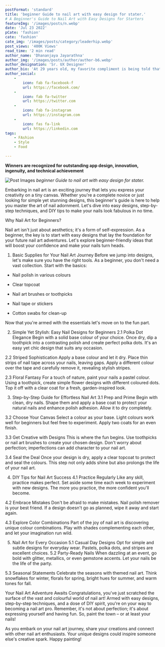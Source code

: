 ```yaml
---
postFormat: 'standard'
title: 'beginner Guide to nail art with easy design for stater.' 
# A Beginner's Guide to Nail Art with Easy Designs for Starters
featureImg: '/images/posts/n.webp'
date: 'Jul 23 2022'
pCate: 'fashion'
cate: 'fashion'
cate_img: '/images/posts/category/leaderhip.webp'
post_views: '400K Views'
read_time: '2 min read'
author_name: 'Dhananjaya Jayarathna'
author_img: '/images/posts/author/author-b6.webp'
author_designation: 'Sr. UX Designer'
author_bio: 'At 29 years old, my favorite compliment is being told that I look like my mom. Seeing myself in her image, like this daughter up top, makes me so proud of how far I’ve come, and so thankful for where I come from.'
author_social:
    -
        icon: fab fa-facebook-f
        url: https://facebook.com/
    -
        icon: fab fa-twitter
        url: https://twitter.com
    -
        icon: fab fa-instagram
        url: https://instagram.com
    - 
        icon: fas fa-link
        url: https://linkedin.com
tags: 
    - FAshion
    - Style
    - Food
    
---
```


**Winners are recognized for outstanding app design, innovation, ingenuity, and technical achievement**

![Post Images](/images/posts/n.webp)
*beginner Guide to nail art with easy design for stater.*

<!-- Apple today named eight app and game developers receiving an Apple Design Award, each one selected for being thoughtful and creative. Apple Design Award winners bring distinctive new ideas to life and demonstrate deep mastery of Apple technology. The apps spring up from developers large and small, in every part of the world, and provide users with new ways of working, creating, and playing.

“Every year, app and game developers demonstrate exceptional craftsmanship and we’re honoring the best of the best,” said Ron Okamoto, Apple’s vice president of Worldwide Developer Relations. “Receiving an Apple Design Award is a special and laudable accomplishment. Past honorees have made some of the most noteworthy apps and games of all time. Through their vision, determination, and exacting standards, the winning developers inspire not only their peers in the Apple developer community, but all of us at Apple, too.”

## Apple Design Award Winners: Apps

Apple today named eight app and game developers receiving an Apple Design Award, each one selected for being thoughtful and creative. Apple Design Award winners bring distinctive new ideas to life and demonstrate deep mastery of Apple technology. The apps spring up from developers large and small, in every part of the world, and provide users with new ways of working, creating, and playing.

“Every year, app and game developers demonstrate exceptional craftsmanship and we’re honoring the best of the best,” said Ron Okamoto, Apple’s vice president of Worldwide Developer Relations. “Receiving an Apple Design Award is a special and laudable accomplishment. Past honorees have made some of the most noteworthy apps and games of all time. Through their vision, determination, and exacting standards, the winning developers inspire not only their peers in the Apple developer community, but all of us at Apple, too.”

> “Most of us felt like we could trust each other to be quarantined together, so we didn’t need to wear masks or stay far apart.”

![Post Images](/images/post-single/post-single-03.webp)
*The Apple Design Award trophy, created by the Apple Design team, is a symbol of achievement and excellence.*

## Apple Design Award Winners: Apps

[Apple today named](#) eight app and game developers receiving an Apple Design Award, each one selected for being thoughtful and creative. Apple Design Award winners bring distinctive new ideas to life and demonstrate deep mastery of Apple technology. The apps spring up from developers large and small, in every part of the world, and provide users with new ways of working, creating, and playing.

“Every year, app and game developers demonstrate exceptional craftsmanship and we’re honoring the best of the best,” said Ron Okamoto, Apple’s vice president of Worldwide Developer Relations. “Receiving an Apple Design Award is a special and laudable accomplishment. Past honorees have made some of the most noteworthy apps and games of all time. Through their vision, determination, and exacting standards, the winning developers inspire not only their peers in the Apple developer community, but all of us at Apple, too.”

![Post Images](/images/post-single/post-single-04.webp)
*The Apple Design Award trophy, created by the Apple Design team, is a symbol of achievement and excellence.*

## Apple Design Award Winners: Apps

[Apple today named](#) eight app and game developers receiving an Apple Design Award, each one selected for being thoughtful and creative. Apple Design Award winners bring distinctive new ideas to life and demonstrate deep mastery of Apple technology. The apps spring up from developers large and small, in every part of the world, and provide users with new ways of working, creating, and playing.

“Every year, app and game developers demonstrate exceptional craftsmanship and we’re honoring the best of the best,” said Ron Okamoto, Apple’s vice president of Worldwide Developer Relations. “Receiving an Apple Design Award is a special and laudable accomplishment. Past honorees have made some of the most noteworthy apps and games of all time. Through their vision, determination, and exacting standards, the winning developers inspire not only their peers in the Apple developer community, but all of us at Apple, too.”

More than 250 developers have been recognized with Apple Design Awards over the past 20 years. The recognition has proven to be an accelerant for developers who are pioneering innovative designs within their individual apps and influencing entire categories. Previous winners such as Pixelmator, djay, Complete Anatomy, HomeCourt, “Florence,” and “Crossy Road” have set the standard in areas such as storytelling, interface design, and use of Apple tools and technologies.

For more information on the apps and games, visit the [App Store](#).



 -->
Embarking in nail art is an exciting journey that lets you express your creativity on a tiny canvas. Whether you're a complete novice or just looking for simple yet stunning designs, this beginner's guide is here to help you master the art of nail adornment. Let's dive into easy designs, step-by-step techniques, and DIY tips to make your nails look fabulous in no time.

Why Nail Art for Beginners?

Nail art isn't just about aesthetics; it's a form of self-expression. As a beginner, the key is to start with easy designs that lay the foundation for your future nail art adventures. Let's explore beginner-friendly ideas that will boost your confidence and make your nails turn heads.

1. Basic Supplies for Your Nail Art Journey
Before we jump into designs, let's make sure you have the right tools. As a beginner, you don't need a vast collection. Start with the basics:

- Nail polish in various colours

- Clear topcoat

- Nail art brushes or toothpicks

- Nail tape or stickers

- Cotton swabs for clean-up

Now that you're armed with the essentials let's move on to the fun part.

2. Simple Yet Stylish: Easy Nail Designs for Beginners
2.1 Polka Dot Elegance
Begin with a solid base colour of your choice. Once dry, dip a toothpick into a contrasting polish and create perfect polka dots. It's an easy yet chic design that suits any occasion.

2.2 Striped Sophistication
Apply a base colour and let it dry. Place thin strips of nail tape across your nails, leaving gaps. Apply a different colour over the tape and carefully remove it, revealing stylish stripes.

2.3 Floral Fantasy
For a touch of nature, paint your nails a pastel colour. Using a toothpick, create simple flower designs with different coloured dots. Top it off with a clear coat for a fresh, garden-inspired look.

3. Step-by-Step Guide for Effortless Nail Art
3.1 Prep and Prime
Begin with clean, dry nails. Shape them and apply a base coat to protect your natural nails and enhance polish adhesion. Allow it to dry completely.

3.2 Choose Your Canvas
Select a colour as your base. Light colours work well for beginners but feel free to experiment. Apply two coats for an even finish.

3.3 Get Creative with Designs
This is where the fun begins. Use toothpicks or nail art brushes to create your chosen design. Don't worry about perfection; imperfections can add character to your nail art.

3.4 Seal the Deal
Once your design is dry, apply a clear topcoat to protect and seal the colours. This step not only adds shine but also prolongs the life of your nail art.

4. DIY Tips for Nail Art Success
4.1 Practice Regularly
Like any skill, practice makes perfect. Set aside some time each week to experiment with new designs. The more you practice, the more confident you'll become.

4.2 Embrace Mistakes
Don't be afraid to make mistakes. Nail polish remover is your best friend. If a design doesn't go as planned, wipe it away and start again.

4.3 Explore Color Combinations
Part of the joy of nail art is discovering unique colour combinations. Play with shades complementing each other, and let your imagination run wild.

5. Nail Art for Every Occasion
5.1 Casual Day Designs
Opt for simple and subtle designs for everyday wear. Pastels, polka dots, and stripes are excellent choices.
5.2 Party-Ready Nails
When dazzling at an event, go bold with glitter, metallics, or even gemstone accents. Let your nails be the life of the party.

5.3 Seasonal Statements
Celebrate the seasons with themed nail art. Think snowflakes for winter, florals for spring, bright hues for summer, and warm tones for fall.

 Your Nail Art Adventure Awaits
Congratulations, you've just scratched the surface of the vast and colourful world of nail art! Armed with easy designs, step-by-step techniques, and a dose of DIY spirit, you're on your way to becoming a nail art pro. Remember, it's not about perfection; it's about expressing yourself and having fun. So, paint the town – or at least your nails!

As you embark on your nail art journey, share your creations and connect with other nail art enthusiasts. Your unique designs could inspire someone else's creative spark. Happy painting!